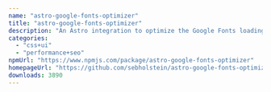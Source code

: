 ```yaml
---
name: "astro-google-fonts-optimizer"
title: "astro-google-fonts-optimizer"
description: "An Astro integration to optimize the Google Fonts loading performance"
categories:
  - "css+ui"
  - "performance+seo"
npmUrl: "https://www.npmjs.com/package/astro-google-fonts-optimizer"
homepageUrl: "https://github.com/sebholstein/astro-google-fonts-optimizer"
downloads: 3890
---
```

